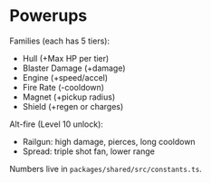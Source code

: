 # Powerups

Families (each has 5 tiers):
- Hull (+Max HP per tier)
- Blaster Damage (+damage)
- Engine (+speed/accel)
- Fire Rate (-cooldown)
- Magnet (+pickup radius)
- Shield (+regen or charges)

Alt-fire (Level 10 unlock):
- Railgun: high damage, pierces, long cooldown
- Spread: triple shot fan, lower range

Numbers live in `packages/shared/src/constants.ts`.
